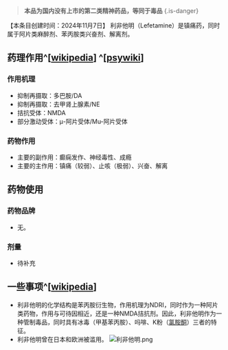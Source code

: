 ﻿> **本品为国内没有上市的第二类精神药品，等同于毒品**
{.is-danger}

【本条目创建时间：2024年11月7日】
利非他明（Lefetamine）是镇痛药，同时属于阿片类麻醉剂、苯丙胺类兴奋剂、解离剂。
## 药理作用^[[wikipedia](https://en.wikipedia.org/wiki/Lefetamine)] ^[[psywiki](https://psychonautwiki.org/wiki/Talk:Lefetamine)]
### 作用机理
- 抑制再摄取：多巴胺/DA
- 抑制再摄取：去甲肾上腺素/NE
- 拮抗受体：NMDA
- 部分激动受体：μ-阿片受体/Mu-阿片受体
### 药物作用
- 主要的副作用：癫痫发作、神经毒性、成瘾
- 主要的主作用：镇痛（较弱）、止咳（极弱）、兴奋、解离
## 药物使用
### 药物品牌
- 无。
### 剂量
- 待补充
## 一些事项^[[wikipedia](https://en.wikipedia.org/wiki/Lefetamine)]
- 利非他明的化学结构是苯丙胺衍生物，作用机理为NDRI，同时作为一种阿片类药物，作用与可待因相近，还是一种NMDA拮抗剂。因此，利非他明作为一种管制毒品，同时具有冰毒（甲基苯丙胺）、吗啡、K粉（[氯胺酮](/drug/NMDA抗抑郁)）三者的特征。
- 利非他明曾在日本和欧洲被滥用。
![利非他明.png](/imgs/利非他明.png)

